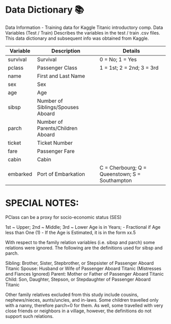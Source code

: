 # Data Dictionary 📚
Data Information - Training data for Kaggle Titanic introductory comp.
Data Variables (Test / Train)
Describes the variables in the test / train .csv files. This data dictionary and subsequent info was obtained from Kaggle.

|Variable	|Description	                         |Details|
|---|---|---|
|survival	|Survival	                            |0 = No; 1 = Yes|
|pclass	  |Passenger Class	                     |1 = 1st; 2 = 2nd; 3 = 3rd|
|name	    |First and Last Name	                 ||
|sex	     |Sex	                                 ||
|age	     |Age	                                 ||
|sibsp	   |Number of Siblings/Spouses Aboard	   ||
|parch	   |Number of Parents/Children Aboard	   ||
|ticket	  |Ticket Number	                       ||
|fare	    |Passenger Fare	                      ||
|cabin	   |Cabin	                               ||
|embarked	|Port of Embarkation	                 | C = Cherbourg; Q = Queenstown; S = Southampton|
 	 	 
# SPECIAL NOTES:
PClass can be a proxy for socio-economic status (SES)

1st ~ Upper;
2nd ~ Middle;
3rd ~ Lower
Age is in Years; - Fractional if Age less than One (1) - If the Age is Estimated, it is in the form xx.5

With respect to the family relation variables (i.e. sibsp and parch) some relations were ignored. The following are the definitions used for sibsp and parch.

Sibling: Brother, Sister, Stepbrother, or Stepsister of Passenger Aboard Titanic Spouse: Husband or Wife of Passenger Aboard Titanic (Mistresses and Fiances Ignored) Parent: Mother or Father of Passenger Aboard Titanic Child: Son, Daughter, Stepson, or Stepdaughter of Passenger Aboard Titanic

Other family relatives excluded from this study include cousins, nephews/nieces, aunts/uncles, and in-laws. Some children travelled only with a nanny, therefore parch=0 for them. As well, some travelled with very close friends or neighbors in a village, however, the definitions do not support such relations.
